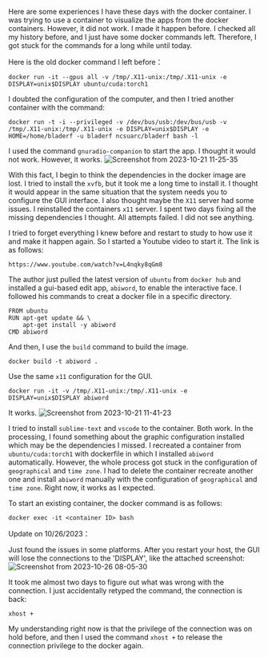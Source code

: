 
Here are some experiences I have these days with the docker container. I was trying to use a container to visualize the apps from the docker containers. 
However, it did not work. I made it happen before. I checked all my history before, and I just have some docker commands left. Therefore, I got stuck for 
the commands for a long while until today. 


Here is the old docker command I left before： 
```
docker run -it --gpus all -v /tmp/.X11-unix:/tmp/.X11-unix -e DISPLAY=unix$DISPLAY ubuntu/cuda:torch1
```
I doubted the configuration of the computer, and then I tried another container with the command: 
```
docker run -t -i --privileged -v /dev/bus/usb:/dev/bus/usb -v /tmp/.X11-unix:/tmp/.X11-unix -e DISPLAY=unix$DISPLAY -e HOME=/home/bladerf -u bladerf ncsuarc/bladerf bash -l
```

I used the command `gnuradio-companion` to start the app. I thought it would not work. However, it works. 
![Screenshot from 2023-10-21 11-25-35](https://github.com/miantiao23/Docker-Visualization-from-container/assets/15344076/2e929fa1-c810-4335-94bc-ee850fd2e131)


With this fact, I begin to think the dependencies in the docker image are lost. I tried to install the `xvfb`, but it took me a long time to install it. I thought it would appear in the same situation that the system needs you to configure the GUI interface. I also thought maybe the `X11` server had some issues. I reinstalled the containers `x11` server. I spent two days fixing all the missing dependencies I thought. All attempts failed. I did not see anything.

I tried to forget everything I knew before and restart to study to how use it and make it happen again. So I started a Youtube video to start it. The link is as follows: 
```
https://www.youtube.com/watch?v=L4nqky8qGm8
```
The author just pulled the latest version of `ubuntu` from `docker hub` and installed a gui-based edit app, `abiword`, to enable the interactive face. I followed his commands to creat a docker file in a specific directory. 
```
FROM ubuntu
RUN apt-get update && \
    apt-get install -y abiword
CMD abiword
```
And then, I use the `build` command to build the image. 
```
docker build -t abiword .
```
Use the same `x11` configuration for the GUI. 
```
docker run -it -v /tmp/.X11-unix:/tmp/.X11-unix -e DISPLAY=unix$DISPLAY abiword
```
It works. 
![Screenshot from 2023-10-21 11-41-23](https://github.com/miantiao23/Docker-Visualization-from-container/assets/15344076/5b16ce76-9345-41ac-8d34-307734c7b77b)

I tried to install `sublime-text` and `vscode` to the container. Both work. In the processing, I found something about the graphic configuration installed which may be the dependencies I missed. 
I recreated a container from `ubuntu/cuda:torch1` with dockerfile in which I installed `abiword` automatically.  However, the whole process got stuck in the configuration of `geographical` and `time zone`. I had to delete the container recreate another one and install `abiword` manually with the configuration of `geographical` and `time zone`. Right now, it works as I expected. 

To start an existing container, the docker command is as follows: 
```
docker exec -it <container ID> bash
```
Update on 10/26/2023：

Just found the issues in some platforms. After you restart your host, the GUI will lose the connections to the 'DISPLAY', like the attached screenshot: 
![Screenshot from 2023-10-26 08-05-30](https://github.com/miantiao23/Docker-Visualization-from-container/assets/15344076/58e48740-b8cc-4825-bccd-51e809593c5d)

It took me almost two days to figure out what was wrong with the connection. I just accidentally retyped the command,
the connection is back: 
```
xhost +
```
My understanding right now is that the privilege of the connection was on hold before, and then I used the command `xhost +` to release the connection privilege to the docker again. 


